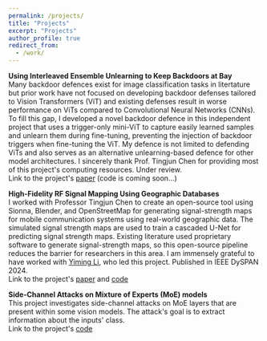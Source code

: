 ```yaml
---
permalink: /projects/
title: "Projects"
excerpt: "Projects"
author_profile: true
redirect_from: 
  - /work/
---
```


**Using Interleaved Ensemble Unlearning to Keep Backdoors at Bay** \
Many backdoor defences exist for image classification tasks in litertature but prior work have not focused on developing backdoor defenses tailored to Vision Transformers (ViT) and existing defenses result in worse performance on ViTs compared to Convolutional Neural Networks (CNNs). To fill this gap, I developed a novel backdoor defence in this independent project that uses a trigger-only mini-ViT to capture easily learned samples and unlearn them during fine-tuning, preventing the injection of backdoor triggers when fine-tuning the ViT. My defence is not limited to defending ViTs and also serves as an alternative unlearning-based defence for other model architectures. I sincerely thank Prof. Tingjun Chen for providing most of this project's computing resources. Under review. \
Link to the project's [paper](https://arxiv.org/abs/2410.01128) (code is coming soon...)

**High-Fidelity RF Signal Mapping Using Geographic Databases** \
I worked with Professor Tingjun Chen to create an open-source tool using Sionna, Blender, and OpenStreetMap for generating signal-strength maps for mobile communication systems using real-world geographic data. The simulated signal strength maps are used to train a cascaded U-Net for predicting signal strength maps. Existing literature used proprietary software to generate signal-strength maps, so this open-source pipeline reduces the barrier for researchers in this area. I am immensely grateful to have worked with [Yiming Li](https://www.linkedin.com/in/yiming-li-824839231), who led this project. Published in IEEE DySPAN 2024. \
Link to the project's [paper](https://ieeexplore.ieee.org/document/10632773) and [code](https://github.com/functions-lab/geo2sigmap)

**Side-Channel Attacks on Mixture of Experts (MoE) models** \
This project investigates side-channel attacks on MoE layers that are present within some vision models. The attack's goal is to extract information about the inputs' class. \
Link to the project's [code](https://github.com/lizeyu090312/cs585_project_vmoe)
